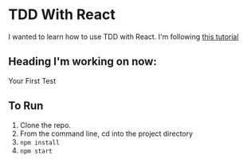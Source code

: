 # TDD With React

I wanted to learn how to use TDD with React. I'm following [this tutorial](https://medium.freecodecamp.org/quick-guide-to-tdd-in-react-81888be67c64)

## Heading I'm working on now:

Your First Test

## To Run

1. Clone the repo.
2. From the command line, cd into the project directory
3. ```npm install```
4. ```npm start```